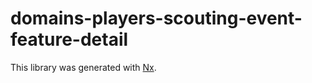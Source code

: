 # domains-players-scouting-event-feature-detail

This library was generated with [Nx](https://nx.dev).
